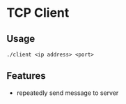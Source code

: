 # TCP Client

## Usage

```
./client <ip address> <port>
```

## Features

- repeatedly send message to server

